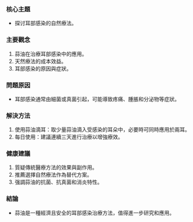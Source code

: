 ### 核心主題
- 探讨耳部感染的自然療法。

### 主要觀念
1. 蒜油在治療耳部感染中的應用。
2. 天然療法的成本效益。
3. 耳部感染的原因與症狀。

### 問題原因
- 耳部感染通常由細菌或真菌引起，可能導致疼痛、腫脹和分泌物等症狀。

### 解決方法
1. 使用蒜油滴耳：取少量蒜油滴入受感染的耳朵中，必要時可同時應用於兩耳。
2. 每日使用：建議連續三天進行治療以增強療效。

### 健康建議
1. 質疑傳統醫療方法的效果與副作用。
2. 推薦選擇自然療法作為替代方案。
3. 强調蒜油的抗菌、抗真菌和消炎特性。

### 結論
- 蒜油是一種經濟且安全的耳部感染治療方法，值得進一步研究和應用。